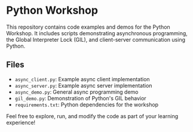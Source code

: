 # Python Workshop

This repository contains code examples and demos for the Python Workshop. It includes scripts demonstrating asynchronous programming, the Global Interpreter Lock (GIL), and client-server communication using Python.

## Files
- `async_client.py`: Example async client implementation
- `async_server.py`: Example async server implementation
- `async_demo.py`: General async programming demo
- `gil_demo.py`: Demonstration of Python's GIL behavior
- `requirements.txt`: Python dependencies for the workshop

Feel free to explore, run, and modify the code as part of your learning experience!
